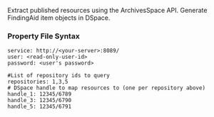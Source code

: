 Extract published resources using the ArchivesSpace API.
Generate FindingAid item objects in DSpace.

### Property File Syntax
```
service: http://<your-server>:8089/
user: <read-only-user-id>
password: <user's password>

#List of repository ids to query
repositories: 1,3,5
# DSpace handle to map resources to (one per repository above)
handle_1: 12345/6789 
handle_3: 12345/6790
handle_5: 12345/6791
```